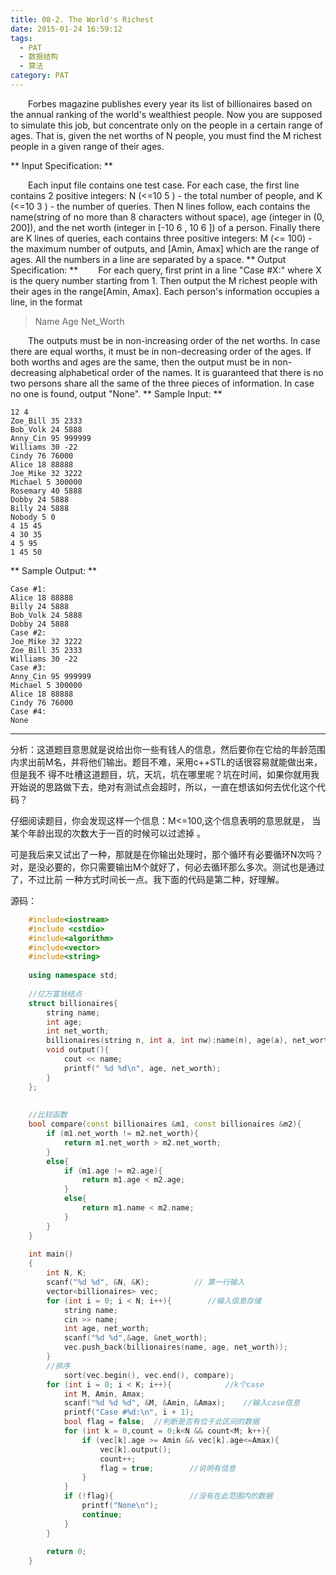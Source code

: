 ```yaml
---
title: 08-2. The World's Richest
date: 2015-01-24 16:59:12
tags: 
  - PAT
  - 数据结构
  - 算法
category: PAT
---
```


&emsp;&emsp;Forbes magazine publishes every year its list of billionaires based on the annual ranking of the world's wealthiest people. Now you are supposed to simulate this job, but concentrate only on the people in a certain range of ages. That is, given the net worths of N people, you must find the M richest people in a given range of their ages.
<!-- more -->** Input Specification: **
&emsp;&emsp;Each input file contains one test case. For each case, the first line contains 2 positive integers: N (<=10  5  ) - the total number of people, and K (<=10 3  ) - the number of queries. Then N lines follow, each contains the name(string of no more than 8 characters without space), age (integer in (0, 200]), and the net worth (integer in [-10  6  , 10  6  ]) of a person. Finally there are K lines of queries, each contains three positive integers: M (<= 100) - the maximum number of outputs, and [Amin, Amax] which are the range of ages. All the numbers in a line are separated by a space.
** Output Specification: **
&emsp;&emsp;For each query, first print in a line "Case #X:" where X is the query number starting from 1. Then output the M richest people with their ages in the range[Amin, Amax]. Each person's information occupies a line, in the format
> Name Age Net_Worth    

&emsp;&emsp;The outputs must be in non-increasing order of the net worths. In case there are equal worths, it must be in non-decreasing order of the ages. If both worths and ages are the same, then the output must be in non-decreasing alphabetical order of the names. It is guaranteed that there is no two persons share all the same of the three pieces of information. In case no one is found, output "None". ** Sample Input: **
  
    12 4
    Zoe_Bill 35 2333
    Bob_Volk 24 5888
    Anny_Cin 95 999999
    Williams 30 -22
    Cindy 76 76000
    Alice 18 88888
    Joe_Mike 32 3222
    Michael 5 300000
    Rosemary 40 5888
    Dobby 24 5888
    Billy 24 5888
    Nobody 5 0
    4 15 45
    4 30 35
    4 5 95
    1 45 50
    
** Sample Output: **
    
    Case #1:
    Alice 18 88888
    Billy 24 5888
    Bob_Volk 24 5888
    Dobby 24 5888
    Case #2:
    Joe_Mike 32 3222
    Zoe_Bill 35 2333
    Williams 30 -22
    Case #3:
    Anny_Cin 95 999999
    Michael 5 300000
    Alice 18 88888
    Cindy 76 76000
    Case #4:
    None
    

* * *

分析：这道题目意思就是说给出你一些有钱人的信息，然后要你在它给的年龄范围内求出前M名，并将他们输出。题目不难，采用c++STL的话很容易就能做出来，但是我不
得不吐槽这道题目，坑，天坑，坑在哪里呢？坑在时间，如果你就用我开始说的思路做下去，绝对有测试点会超时，所以，一直在想该如何去优化这个代码？

仔细阅读题目，你会发现这样一个信息：M<=100,这个信息表明的意思就是，  当某个年龄出现的次数大于一百的时候可以过滤掉  。

可是我后来又试出了一种，那就是在你输出处理时，那个循环有必要循环N次吗？对，是没必要的，你只需要输出M个就好了，何必去循环那么多次。测试也是通过了，不过比前
一种方式时间长一点。我下面的代码是第二种，好理解。

  

源码：

    
```C++    
    #include<iostream>
    #include <cstdio> 
    #include<algorithm>
    #include<vector>
    #include<string>
    
    using namespace std;
    
    //亿万富翁结点
    struct billionaires{
    	string name;
    	int age;
    	int net_worth;
    	billionaires(string n, int a, int nw):name(n), age(a), net_worth(nw){}
    	void output(){
    		cout << name;
    		printf(" %d %d\n", age, net_worth);
    	}
    };
    
    
    //比较函数
    bool compare(const billionaires &m1, const billionaires &m2){
    	if (m1.net_worth != m2.net_worth){
    		return m1.net_worth > m2.net_worth;
    	}
    	else{
    		if (m1.age != m2.age){
    			return m1.age < m2.age;
    		}
    		else{
    			return m1.name < m2.name;
    		}
    	}
    }
    
    int main()
    {
    	int N, K;
    	scanf("%d %d", &N, &K);          // 第一行输入
    	vector<billionaires> vec;
    	for (int i = 0; i < N; i++){		//输入信息存储
    		string name;	
    		cin >> name;
    		int age, net_worth;
    		scanf("%d %d",&age, &net_worth);
    		vec.push_back(billionaires(name, age, net_worth));
    	}
    	//排序
    		sort(vec.begin(), vec.end(), compare);
    	for (int i = 0; i < K; i++){			//k个case
    		int M, Amin, Amax;
    		scanf("%d %d %d", &M, &Amin, &Amax);	//输入case信息
    		printf("Case #%d:\n", i + 1);		
    		bool flag = false;	//判断是否有位于此区间的数据
    		for (int k = 0,count = 0;k<N && count<M; k++){		
    			if (vec[k].age >= Amin && vec[k].age<=Amax){
    				vec[k].output();
    				count++;
    				flag = true;		//说明有信息
    			}		
    		}
    		if (!flag){					//没有在此范围内的数据
    			printf("None\n");
    			continue;
    		}
    	}
    
    	return 0;
    }
    
```
  
  

